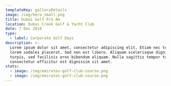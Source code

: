 ```yaml
---
templateKey: galleryDetails
image: /img/hero_small.png
title: Dubai Golf Pro Am
location: Dubai Creek Golf & Yacht Club
date: 7 Dec 2018
type:
  - label: Corporate Golf Days
description: >-
  Lorem ipsum dolor sit amet, consectetur adipiscing elit. Etiam nec tellus eu
  lorem sodales placerat. Sed non est libero. Aliquam scelerisque dignissim
  turpis, sed facilisis eros bibendum aliquam. Nulla sagittis tempor turpis,
  consectetur efficitur est dignissim sit amet. 
stats:
  - image: /img/emirates-golf-club-course.png
  - image: /img/emirates-golf-club-course.png
---
```


